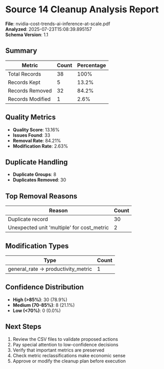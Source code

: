 # Source 14 Cleanup Analysis Report

**File**: nvidia-cost-trends-ai-inference-at-scale.pdf  
**Analyzed**: 2025-07-23T15:08:39.895157  
**Schema Version**: 1.1

## Summary

| Metric | Count | Percentage |
|--------|-------|------------|
| Total Records | 38 | 100% |
| Records Kept | 5 | 13.2% |
| Records Removed | 32 | 84.2% |
| Records Modified | 1 | 2.6% |

## Quality Metrics

- **Quality Score**: 13.16%
- **Issues Found**: 33
- **Removal Rate**: 84.21%
- **Modification Rate**: 2.63%

## Duplicate Handling

- **Duplicate Groups**: 8
- **Duplicates Removed**: 30

## Top Removal Reasons

| Reason | Count |
|--------|-------|
| Duplicate record | 30 |
| Unexpected unit 'multiple' for cost_metric | 2 |

## Modification Types

| Type | Count |
|------|-------|
| general_rate → productivity_metric | 1 |

## Confidence Distribution

- **High (>85%)**: 30 (78.9%)
- **Medium (70-85%)**: 8 (21.1%)
- **Low (<70%)**: 0 (0.0%)

## Next Steps

1. Review the CSV files to validate proposed actions
2. Pay special attention to low-confidence decisions
3. Verify that important metrics are preserved
4. Check metric reclassifications make economic sense
5. Approve or modify the cleanup plan before execution
